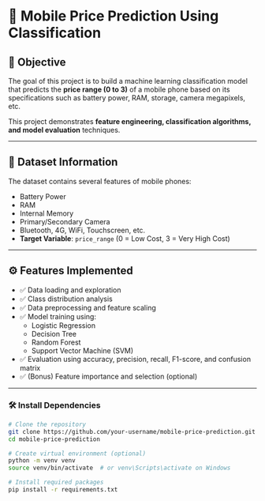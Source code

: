 # 📱 Mobile Price Prediction Using Classification
## 🎯 Objective
The goal of this project is to build a machine learning classification model that predicts the **price range (0 to 3)** of a mobile phone based on its specifications such as battery power, RAM, storage, camera megapixels, etc.

This project demonstrates **feature engineering, classification algorithms, and model evaluation** techniques.

---
## 📂 Dataset Information

The dataset contains several features of mobile phones:

- Battery Power
- RAM
- Internal Memory
- Primary/Secondary Camera
- Bluetooth, 4G, WiFi, Touchscreen, etc.
- **Target Variable**: `price_range` (0 = Low Cost, 3 = Very High Cost)

---
## ⚙️ Features Implemented

- ✅ Data loading and exploration
- ✅ Class distribution analysis
- ✅ Data preprocessing and feature scaling
- ✅ Model training using:
  - Logistic Regression
  - Decision Tree
  - Random Forest
  - Support Vector Machine (SVM)
- ✅ Evaluation using accuracy, precision, recall, F1-score, and confusion matrix
- ✅ (Bonus) Feature importance and selection (optional)

---
### 🛠️ Install Dependencies

```bash
# Clone the repository
git clone https://github.com/your-username/mobile-price-prediction.git
cd mobile-price-prediction

# Create virtual environment (optional)
python -m venv venv
source venv/bin/activate  # or venv\Scripts\activate on Windows

# Install required packages
pip install -r requirements.txt
